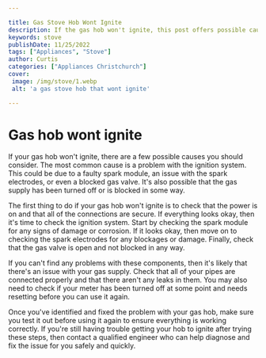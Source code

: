 ```yaml
---

title: Gas Stove Hob Wont Ignite
description: If the gas hob won't ignite, this post offers possible causes to consider and solutions to try; read on to find out how to fix your problem.
keywords: stove
publishDate: 11/25/2022
tags: ["Appliances", "Stove"]
author: Curtis
categories: ["Appliances Christchurch"]
cover: 
 image: /img/stove/1.webp
 alt: 'a gas stove hob that wont ignite'

---
```


# Gas hob wont ignite

If your gas hob won't ignite, there are a few possible causes you should consider. The most common cause is a problem with the ignition system. This could be due to a faulty spark module, an issue with the spark electrodes, or even a blocked gas valve. It's also possible that the gas supply has been turned off or is blocked in some way.

The first thing to do if your gas hob won't ignite is to check that the power is on and that all of the connections are secure. If everything looks okay, then it's time to check the ignition system. Start by checking the spark module for any signs of damage or corrosion. If it looks okay, then move on to checking the spark electrodes for any blockages or damage. Finally, check that the gas valve is open and not blocked in any way.

If you can't find any problems with these components, then it's likely that there's an issue with your gas supply. Check that all of your pipes are connected properly and that there aren't any leaks in them. You may also need to check if your meter has been turned off at some point and needs resetting before you can use it again.

Once you've identified and fixed the problem with your gas hob, make sure you test it out before using it again to ensure everything is working correctly. If you're still having trouble getting your hob to ignite after trying these steps, then contact a qualified engineer who can help diagnose and fix the issue for you safely and quickly.